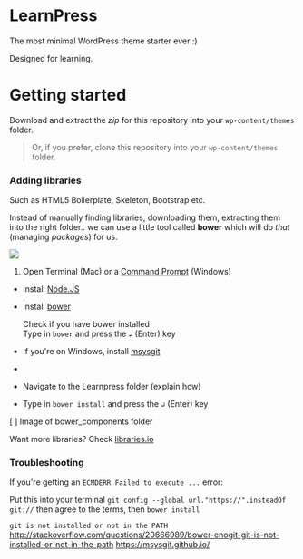 # LearnPress

The most minimal WordPress theme starter ever :)

Designed for learning.


# Getting started

Download and extract the *zip* for this repository into your `wp-content/themes` folder.

> Or, if you prefer, clone this repository into your `wp-content/themes` folder.



### Adding libraries

Such as HTML5 Boilerplate, Skeleton, Bootstrap etc.

Instead of manually finding libraries, downloading them, extracting them into the right folder.. we can use a little tool called **bower** which will do *that* (managing *packages*) for us. 

![](http://bower.io/img/bower-logo.png)

1. Open Terminal (Mac) or a [Command Prompt](http://windows.microsoft.com/en-gb/windows-vista/open-a-command-prompt-window) (Windows) 
* Install [Node.JS](https://nodejs.org/) 
* Install [bower](http://bower.io/)  

	Check if you have bower installed   
	Type in `bower` and press the `↲` (Enter) key
* If you're on Windows, install [msysgit](https://msysgit.github.io/)
* 
* Navigate to the Learnpress folder (explain how) 
* Type in `bower install` and press the `↲` (Enter) key

[ ] Image of bower_components folder

Want more libraries? Check [libraries.io](https://libraries.io/bower/)

### Troubleshooting





If you're getting an `ECMDERR Failed to execute ...` error:

Put this into your terminal
`git config --global url."https://".insteadOf git://`
then agree to the terms, then `bower install`


`git is not installed or not in the PATH`
http://stackoverflow.com/questions/20666989/bower-enogit-git-is-not-installed-or-not-in-the-path
https://msysgit.github.io/